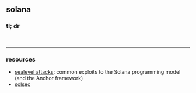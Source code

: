 ## solana 


### tl; dr


<br>


---

### resources

* [sealevel attacks](https://github.com/coral-xyz/sealevel-attacks): common exploits to the Solana programming model (and the Anchor framework)
* [solsec](https://github.com/0xsanny/solsec0)
